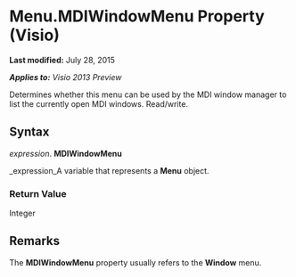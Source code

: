 
# Menu.MDIWindowMenu Property (Visio)

 **Last modified:** July 28, 2015

 _**Applies to:** Visio 2013 Preview_

Determines whether this menu can be used by the MDI window manager to list the currently open MDI windows. Read/write.


## Syntax

 _expression_. **MDIWindowMenu**

 _expression_A variable that represents a  **Menu** object.


### Return Value

Integer


## Remarks

The  **MDIWindowMenu** property usually refers to the **Window** menu.

